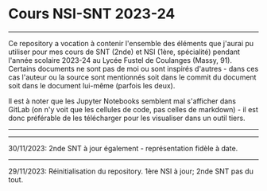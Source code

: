# Cours NSI-SNT 2023-24

*********
Ce repository a vocation à contenir l'ensemble des éléments que j'aurai pu utiliser pour mes cours de SNT (2nde) et NSI (1ère, spécialité) pendant l'année scolaire 2023-24 au Lycée Fustel de Coulanges (Massy, 91). Certains documents ne sont pas de moi ou sont inspirés d'autres - dans ces cas l'auteur ou la source sont mentionnés soit dans le commit du document soit dans le document lui-même (parfois les deux).

Il est à noter que les Jupyter Notebooks semblent mal s'afficher dans GitLab (on n'y voit que les cellules de code, pas celles de markdown) - il est donc préférable de les télécharger pour les visualiser dans un outil tiers.
*********
*********
30/11/2023: 2nde SNT à jour également - représentation fidèle à date.
*********

29/11/2023: Réinitialisation du repository. 1ère NSI à jour; 2nde SNT pas du tout.